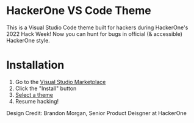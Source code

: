 # HackerOne VS Code Theme

This is a Visual Studio Code theme built for hackers during HackerOne's 2022 Hack Week! Now you can hunt for bugs in official (& accessible) HackerOne style.

# Installation

1. Go to the [Visual Studio Marketplace](www.google.com)
2. Click the "Install" button
3. [Select a theme](https://code.visualstudio.com/docs/getstarted/themes#_selecting-the-color-theme)
4. Resume hacking!

Design Credit: Brandon Morgan, Senior Product Deisgner at HackerOne
